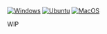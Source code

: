 [![Windows](https://github.com/adembudak/tmbl/workflows/Windows/badge.svg)](https://github.com/adembudak/tmbl/actions?query=workflow%3AWindows) [![Ubuntu](https://github.com/adembudak/tmbl/workflows/Ubuntu/badge.svg)](https://github.com/adembudak/tmbl/actions?query=workflow%3AUbuntu) [![MacOS](https://github.com/adembudak/tmbl/actions/workflows/macos.yml/badge.svg)](https://github.com/adembudak/tmbl/actions/workflows/macos.yml)

WIP
